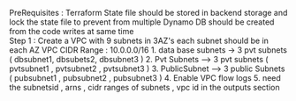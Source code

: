 PreRequisites : Terraform State file should be stored in backend storage  and lock the state file to prevent from multiple Dynamo DB should be created from the code writes at same time  
Step 1 : Create a VPC with 9 subnets in 3AZ's each subnet should be in each AZ VPC CIDR Range : 10.0.0.0/16
        1. data base subnets -> 3 pvt subnets ( dbsubnet1, dbsubets2, dbsubnet3 ) 
        2. Pvt Subnets --> 3 pvt subnets ( pvtsubnet1 , pvtsubnet2 , pvtsubnet3 ) 
        3. PublicSubnet --> 3 public Subnets ( pubsubnet1 , pubsubnet2 , pubsubnet3 ) 
        4. Enable VPC flow logs 
        5. need the subnetsid , arns , cidr ranges of subnets , vpc id in the outputs section 
